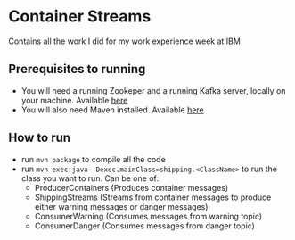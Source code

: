 # Container Streams

Contains all the work I did for my work experience week at IBM

## Prerequisites to running

- You will need a running Zookeper and a running Kafka server, locally on your machine. Available [here](https://kafka.apache.org/downloads)
- You will also need Maven installed. Available [here](https://maven.apache.org/download.cgi)

## How to run

- run `mvn package` to compile all the code
- run `mvn exec:java -Dexec.mainClass=shipping.<ClassName>` to run the class you want to run. Can be one of:
  - ProducerContainers (Produces container messages)
  - ShippingStreams (Streams from container messages to produce either warning messages or danger messages)
  - ConsumerWarning (Consumes messages from warning topic)
  - ConsumerDanger (Consumes messages from danger topic)
  
